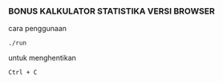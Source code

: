 ### BONUS KALKULATOR STATISTIKA VERSI BROWSER

cara penggunaan
```
./run
```

untuk menghentikan
```
Ctrl + C
```
